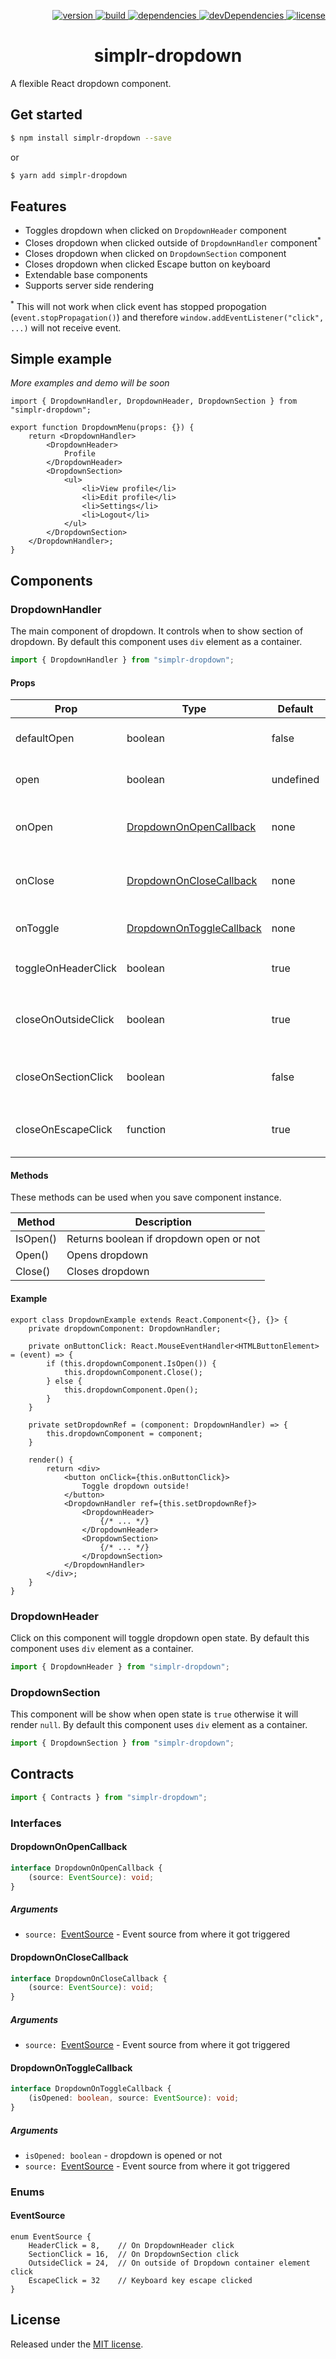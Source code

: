 <p align="right">
    <a href="https://npmjs.org/package/simplr-dropdown">
        <img src="https://img.shields.io/npm/v/simplr-dropdown.svg?style=flat-square" alt="version" />
    </a>
    <a href="https://travis-ci.org/SimplrJS/simplr-dropdown">
        <img src="https://img.shields.io/travis/SimplrJS/simplr-dropdown.svg?style=flat-square" alt="build" />
    </a>
    <a href="https://david-dm.org/simplrjs/simplr-dropdown">
        <img src="https://img.shields.io/david/SimplrJS/simplr-dropdown.svg?style=flat-square" alt="dependencies" />
    </a>
    <a href="https://david-dm.org/simplrjs/simplr-dropdown?type=dev">
        <img src="https://img.shields.io/david/dev/SimplrJS/simplr-dropdown.svg?style=flat-square" alt="devDependencies" />
    </a>
    <a href="https://npmjs.org/package/simplr-dropdown">
        <img src="https://img.shields.io/npm/l/simplr-dropdown.svg?style=flat-square" alt="license" />
    </a>
</p>

<h1 align="center">simplr-dropdown</h1>

A flexible React dropdown component.

## Get started 
```sh
$ npm install simplr-dropdown --save
```
or
```sh
$ yarn add simplr-dropdown
```

## Features
- Toggles dropdown when clicked on `DropdownHeader` component
- Closes dropdown when clicked outside of `DropdownHandler` component<sup>*</sup>
- Closes dropdown when clicked on `DropdownSection` component
- Closes dropdown when clicked Escape button on keyboard
- Extendable base components
- Supports server side rendering


<sup>*</sup> This will not work when click event has stopped propogation (`event.stopPropagation()`) and therefore `window.addEventListener("click", ...)` will not receive event.

## Simple example
_More examples and demo will be soon_
```tsx
import { DropdownHandler, DropdownHeader, DropdownSection } from "simplr-dropdown";

export function DropdownMenu(props: {}) {
    return <DropdownHandler>
        <DropdownHeader>
            Profile
        </DropdownHeader>
        <DropdownSection>
            <ul>
                <li>View profile</li>
                <li>Edit profile</li>
                <li>Settings</li>
                <li>Logout</li>
            </ul>
        </DropdownSection>
    </DropdownHandler>;
}
```

## Components

### DropdownHandler
The main component of dropdown. It controls when to show section of dropdown.
By default this component uses `div` element as a container.
```typescript
import { DropdownHandler } from "simplr-dropdown";
```

#### Props
| Prop                  | Type                                                  | Default   | Description                                                       |
| --------------------- | ----------------------------------------------------- | --------- | ----------------------------------------------------------------- |
| defaultOpen           | boolean                                               | false     | Dropdown open state when it will be mounted                       |
| open                  | boolean                                               | undefined | Controlling dropdown from outside                                 |
| onOpen                | [DropdownOnOpenCallback](#dropdownonopencallback)     | none      | Triggers callback when dropdown opens                             |
| onClose               | [DropdownOnCloseCallback](#dropdownonclosecallback)   | none      | Triggers callback when dropdown closes                            |
| onToggle              | [DropdownOnToggleCallback](#dropdownontogglecallback) | none      | Triggers callback when toggles                                    |
| toggleOnHeaderClick   | boolean                                               | true      | Toggles when clicking on `DropdownHeader`                         |
| closeOnOutsideClick   | boolean                                               | true      | Closes when clicked outside of `DropdownHandler` component        |
| closeOnSectionClick   | boolean                                               | false     | Closes when clicked on `DropdownSection` component                |
| closeOnEscapeClick    | function                                              | true      | Closes when clicked `Escape` key on keyboard                      |

#### Methods
These methods can be used when you save component instance.

| Method   | Description                             |
| -------- | --------------------------------------- |
| IsOpen() | Returns boolean if dropdown open or not | 
| Open()   | Opens dropdown                          |
| Close()  | Closes dropdown                         |

#### Example
```tsx
export class DropdownExample extends React.Component<{}, {}> {
    private dropdownComponent: DropdownHandler;

    private onButtonClick: React.MouseEventHandler<HTMLButtonElement> = (event) => {
        if (this.dropdownComponent.IsOpen()) {
            this.dropdownComponent.Close();
        } else {
            this.dropdownComponent.Open();
        }
    }

    private setDropdownRef = (component: DropdownHandler) => {
        this.dropdownComponent = component;
    }

    render() {
        return <div>
            <button onClick={this.onButtonClick}>
                Toggle dropdown outside!
            </button>
            <DropdownHandler ref={this.setDropdownRef}>
                <DropdownHeader>
                    {/* ... */}
                </DropdownHeader>
                <DropdownSection>
                    {/* ... */}
                </DropdownSection>
            </DropdownHandler>
        </div>;
    }
}
```

### DropdownHeader
Click on this component will toggle dropdown open state.
By default this component uses `div` element as a container.
```typescript
import { DropdownHeader } from "simplr-dropdown";
```

### DropdownSection
This component will be show when open state is `true` otherwise it will render `null`.
By default this component uses `div` element as a container.
```typescript
import { DropdownSection } from "simplr-dropdown";
```

## Contracts
```typescript
import { Contracts } from "simplr-dropdown";
```

### Interfaces

#### DropdownOnOpenCallback
```typescript
interface DropdownOnOpenCallback {
    (source: EventSource): void;
}
```

##### Arguments
- `source: `[EventSource](#eventsource) - Event source from where it got triggered 

#### DropdownOnCloseCallback
```typescript
interface DropdownOnCloseCallback {
    (source: EventSource): void;
}
```

##### Arguments
- `source: `[EventSource](#eventsource) - Event source from where it got triggered 


#### DropdownOnToggleCallback
```typescript
interface DropdownOnToggleCallback {
    (isOpened: boolean, source: EventSource): void;
}
```

##### Arguments
- `isOpened: boolean` - dropdown is opened or not
- `source: `[EventSource](#eventsource) - Event source from where it got triggered 



### Enums

#### EventSource
```tsx
enum EventSource {
    HeaderClick = 8,    // On DropdownHeader click
    SectionClick = 16,  // On DropdownSection click 
    OutsideClick = 24,  // On outside of Dropdown container element click
    EscapeClick = 32    // Keyboard key escape clicked
}
```

## License
Released under the [MIT license](LICENSE).
